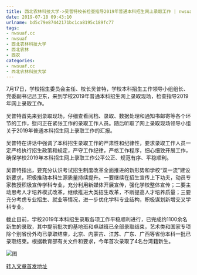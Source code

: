 ```yaml
---
title: 西北农林科技大学->吴普特校长检查指导2019年普通本科招生网上录取工作 | nwsuaf.cc
date: 2019-07-18 09:43:10
urlname: bd5c79e87442171bc1ca8195c189fc77
tags: 
- nwsuaf.cc
- nwsuaf
- 西北农林科技大学
- 西北农林
- 西农
categories:
- nwsuaf.cc
- 西北农林科技大学
---
```



7月17日，学校招生委员会主任、校长吴普特，学校本科招生工作领导小组组长、党委副书记吕卫东，来到学校2019年普通本科招生网上录取现场，检查指导2019年网上录取工作。

吴普特首先来到录取现场，仔细查看阅档、录取、数据处理和通知书邮寄等各个环节的工作，慰问正在紧张工作的录取工作人员。随后听取了网上录取现场领导小组关于2019年普通本科招生网上录取工作的汇报。

吴普特在讲话中强调了本科招生录取工作的严肃性和纪律性，要求录取工作人员一定严格执行招生政策和规定，严守工作纪律，严格工作程序，细心细致开展工作，确保学校2019年本科招生网上录取工作公平公正、规范有序、平稳顺利。

吴普特指出，要充分认识考试招生制度改革全面推进的新形势和学校“双一流”建设新要求，积极推动本科生源质量持续提升。一要继续在招生宣传上下功夫，动员专家教授积极宣传学科专业，充分利用新媒体开展宣传，强化学校整体宣传；二要主动思考人才培养模式改革，继续推进大类招生改革，不断提高人才培养质量；三要充分考虑专业招生、就业等情况，进一步优化学科专业结构，积极谋划新增交叉学科专业。

截止目前，学校2019年本科招生录取各项工作平稳顺利进行，已完成约1100余名新生的录取，其中提前批次的基地班和卓越班已全部录取结束，艺术类和国家专项除个别省份外均已录取结束，北京、内蒙古、江苏、广东、广西等省份本科一批已录取结束。根据教育部有关文件和要求，今年首次录取了4名台湾籍新生。



![图](https://news.nwsuaf.edu.cn/images/content/2019-07/20190718090322294661.jpg)

[转入文章首发地址](https://news.nwsuaf.edu.cn/xnxw/91030.htm)